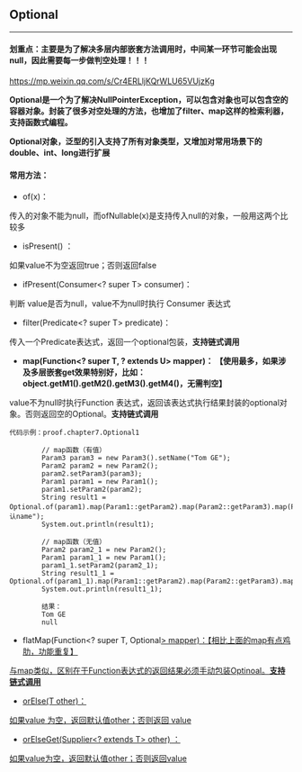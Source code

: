 ## Optional
---

#### 划重点：主要是为了解决多层内部嵌套方法调用时，中间某一环节可能会出现null，因此需要每一步做判空处理！！！


https://mp.weixin.qq.com/s/Cr4ERLljKQrWLU65VUjzKg

**Optional是一个为了解决NullPointerException，可以包含对象也可以包含空的容器对象。封装了很多对空处理的方法，也增加了filter、map这样的检索利器，支持函数式编程。**


**Optional对象，泛型的引入支持了所有对象类型，又增加对常用场景下的double、int、long进行扩展**

#### 常用方法：

* of(x)：

传入的对象不能为null，而ofNullable(x)是支持传入null的对象，一般用这两个比较多

* isPresent() ：

如果value不为空返回true；否则返回false

* ifPresent(Consumer<? super T> consumer)：

判断 value是否为null，value不为null时执行 Consumer 表达式

* filter(Predicate<? super T> predicate)：

传入一个Predicate表达式，返回一个optional包装，**支持链式调用**

* **map(Function<? super T, ? extends U> mapper)： 【使用最多，如果涉及多层嵌套get效果特别好，比如：object.getM1().getM2().getM3().getM4()，无需判空】**

value不为null时执行Function 表达式，返回该表达式执行结果封装的optional对象。否则返回空的Optional。**支持链式调用**

```
代码示例：proof.chapter7.Optional1

        // map函数（有值）
        Param3 param3 = new Param3().setName("Tom GE");
        Param2 param2 = new Param2();
        param2.setParam3(param3);
        Param1 param1 = new Param1();
        param1.setParam2(param2);
        String result1 = Optional.of(param1).map(Param1::getParam2).map(Param2::getParam3).map(Param3::getName).orElse("默认name");
        System.out.println(result1);

        // map函数（无值）
        Param2 param2_1 = new Param2();
        Param1 param1_1 = new Param1();
        param1_1.setParam2(param2_1);
        String result1_1 = Optional.of(param1_1).map(Param1::getParam2).map(Param2::getParam3).map(Param3::getName).orElse(null);
        System.out.println(result1_1);
        
        结果：
        Tom GE
        null
```


* flatMap(Function<? super T, Optional<U>> mapper)：【相比上面的map有点鸡肋，功能重复】

与map类似，区别在于Function表达式的返回结果必须手动包装Optinoal。**支持链式调用**

* orElse(T other)：

如果value 为空，返回默认值other；否则返回 value

* orElseGet(Supplier<? extends T> other) ：

如果value为空，返回默认值other；否则返回value
